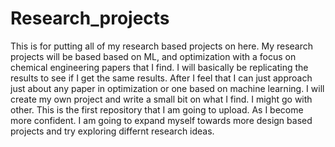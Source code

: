 # Research_projects
This is for putting all of my research based projects on here. My research projects will be based based on ML, and optimization with a focus on chemical engineering papers that I find. I will basically be replicating the results to see if I get the same results. After I feel that I can just approach just about any paper in optimization or one based on machine learning. I will create my own project and write a small bit on what I find. I might go with other. This is the first repository that I am going to upload. As I become more confident. I am going to expand myself towards more design based projects and try exploring differnt research ideas.
